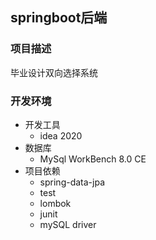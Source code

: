 ## springboot后端

### 项目描述
毕业设计双向选择系统
### 开发环境
* 开发工具
    * idea 2020
* 数据库
    * MySql WorkBench 8.0 CE
* 项目依赖
    * spring-data-jpa
    * test
    * lombok
    * junit
    * mySQL driver



